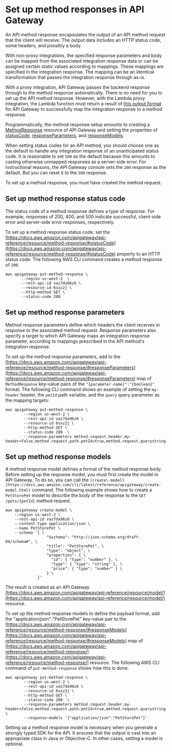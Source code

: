 # Set up method responses in API Gateway<a name="api-gateway-method-settings-method-response"></a>

An API method response encapsulates the output of an API method request that the client will receive\. The output data includes an HTTP status code, some headers, and possibly a body\. 

With non\-proxy integrations, the specified response parameters and body can be mapped from the associated integration response data or can be assigned certain static values according to mappings\. These mappings are specified in the integration response\. The mapping can be an identical transformation that passes the integration response through as\-is\.

With a proxy integration, API Gateway passes the backend response through to the method response automatically\. There is no need for you to set up the API method response\. However, with the Lambda proxy integration, the Lambda function must return a result of [this output format](set-up-lambda-proxy-integrations.md#api-gateway-simple-proxy-for-lambda-output-format) for API Gateway to successfully map the integration response to a method response\. 

Programmatically, the method response setup amounts to creating a [MethodResponse](https://docs.aws.amazon.com/apigateway/api-reference/resource/method-response/) resource of API Gateway and setting the properties of [statusCode](https://docs.aws.amazon.com/apigateway/api-reference/resource/method-response/#statusCode), [responseParameters](https://docs.aws.amazon.com/apigateway/api-reference/resource/method-response/#responseParameters), and [responseModels](https://docs.aws.amazon.com/apigateway/api-reference/resource/method-response/#responseModels)\. 

When setting status codes for an API method, you should choose one as the default to handle any integration response of an unanticipated status code\. It is reasonable to set `500` as the default because this amounts to casting otherwise unmapped responses as a server\-side error\. For instructional reasons, the API Gateway console sets the `200` response as the default\. But you can reset it to the `500` response\. 

To set up a method response, you must have created the method request\. 

## Set up method response status code<a name="setup-method-response-status-code"></a>

The status code of a method response defines a type of response\. For example, responses of 200, 400, and 500 indicate successful, client\-side error and server\-side error responses, respectively\. 

To set up a method response status code, set the [https://docs.aws.amazon.com/apigateway/api-reference/resource/method-response/#statusCode](https://docs.aws.amazon.com/apigateway/api-reference/resource/method-response/#statusCode) property to an HTTP status code\. The following AWS CLI command creates a method response of `200`\.

```
aws apigateway put-method-response \
       --region us-west-2  \
       --rest-api-id vaz7da96z6 \ 
       --resource-id 6sxz2j \
       --http-method GET \
       --status-code 200
```

## Set up method response parameters<a name="setup-method-response-parameters"></a>

Method response parameters define which headers the client receives in response to the associated method request\. Response parameters also specify a target to which API Gateway maps an integration response parameter, according to mappings prescribed in the API method's integration response\. 

To set up the method response parameters, add to the [https://docs.aws.amazon.com/apigateway/api-reference/resource/method-response/#responseParameters](https://docs.aws.amazon.com/apigateway/api-reference/resource/method-response/#responseParameters) map of `MethodResponse` key\-value pairs of the `"{parameter-name}":"{boolean}"` format\. The following CLI command shows an example of setting the `my-header` header, the `petId` path variable, and the `query` query parameter as the mapping targets:

```
aws apigateway put-method-response \
        --region us-west-2 \
        --rest-api-id vaz7da96z6 \ 
        --resource-id 6sxz2j \
        --http-method GET \
        --status-code 200  \
        --response-parameters method.request.header.my-header=false,method.request.path.petId=true,method.request.querystring.query=false
```

## Set up method response models<a name="setup-method-response-models"></a>

 

 A method response model defines a format of the method response body\. Before setting up the response model, you must first create the model in API Gateway\. To do so, you can call the `[create\-model](https://docs.aws.amazon.com/cli/latest/reference/apigateway/create-model.html)` command\. The following example shows how to create a `PetStorePet` model to describe the body of the response to the `GET /pets/{petId}` method request\.

```
aws apigateway create-model \
    --region us-west-2 \
    --rest-api-id vaz7da96z6 \
    --content-type application/json \
    --name PetStorePet \
    --schema '{ \
                  "$schema": "http://json-schema.org/draft-04/schema#", \
                  "title": "PetStorePet", \
                  "type": "object", \
                  "properties": { \
                    "id": { "type": "number" }, \
                    "type": { "type": "string" }, \
                    "price": { "type": "number" } \
                  } \
              }'
```

The result is created as an API Gateway [https://docs.aws.amazon.com/apigateway/api-reference/resource/model/](https://docs.aws.amazon.com/apigateway/api-reference/resource/model/) resource\.

To set up the method response models to define the payload format, add the "application/json":"PetStorePet" key\-value pair to the [https://docs.aws.amazon.com/apigateway/api-reference/resource/method-response/#responseModels](https://docs.aws.amazon.com/apigateway/api-reference/resource/method-response/#responseModels) map of [https://docs.aws.amazon.com/apigateway/api-reference/resource/method-response/](https://docs.aws.amazon.com/apigateway/api-reference/resource/method-response/) resource\. The following AWS CLI command of `put-method-response` shows how this is done: 

```
aws apigateway put-method-response \
        --region us-west-2 \
        --rest-api-id vaz7da96z6 \ 
        --resource-id 6sxz2j \
        --http-method GET \
        --status-code 200  \
        --response-parameters method.request.header.my-header=false,method.request.path.petId=true,method.request.querystring.query=false \
        --response-models '{"application/json":"PetStorePet"}'
```

Setting up a method response model is necessary when you generate a strongly typed SDK for the API\. It ensures that the output is cast into an appropriate class in Java or Objective\-C\. In other cases, setting a model is optional\.

